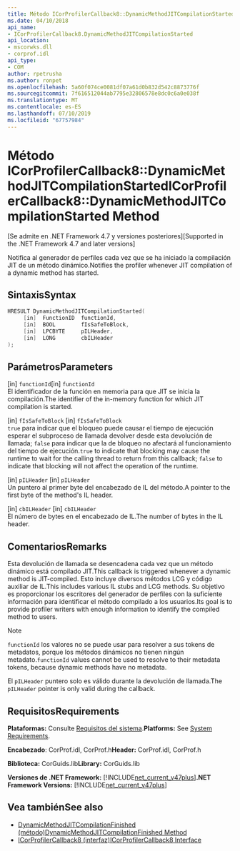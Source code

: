 ```yaml
---
title: Método ICorProfilerCallback8::DynamicMethodJITCompilationStarted
ms.date: 04/10/2018
api_name:
- ICorProfilerCallback8.DynamicMethodJITCompilationStarted
api_location:
- mscorwks.dll
- corprof.idl
api_type:
- COM
author: rpetrusha
ms.author: ronpet
ms.openlocfilehash: 5a60f074ce0081df07a61d0b832d542c8873776f
ms.sourcegitcommit: 7f616512044ab7795e32806578e8dc0c6a0e038f
ms.translationtype: MT
ms.contentlocale: es-ES
ms.lasthandoff: 07/10/2019
ms.locfileid: "67757984"
---
```

# <a name="icorprofilercallback8dynamicmethodjitcompilationstarted-method"></a><span data-ttu-id="d9553-102">Método ICorProfilerCallback8::DynamicMethodJITCompilationStarted</span><span class="sxs-lookup"><span data-stu-id="d9553-102">ICorProfilerCallback8::DynamicMethodJITCompilationStarted Method</span></span>
<span data-ttu-id="d9553-103">[Se admite en .NET Framework 4.7 y versiones posteriores]</span><span class="sxs-lookup"><span data-stu-id="d9553-103">[Supported in the .NET Framework 4.7 and later versions]</span></span>  
  
<span data-ttu-id="d9553-104">Notifica al generador de perfiles cada vez que se ha iniciado la compilación JIT de un método dinámico.</span><span class="sxs-lookup"><span data-stu-id="d9553-104">Notifies the profiler whenever JIT compilation of a dynamic method has started.</span></span>  
  
## <a name="syntax"></a><span data-ttu-id="d9553-105">Sintaxis</span><span class="sxs-lookup"><span data-stu-id="d9553-105">Syntax</span></span>  
  
```cpp  
HRESULT DynamicMethodJITCompilationStarted(  
     [in]  FunctionID  functionId,   
     [in]  BOOL        fIsSafeToBlock,   
     [in]  LPCBYTE     pILHeader,   
     [in]  LONG        cbILHeader   
);  
```  
  
## <a name="parameters"></a><span data-ttu-id="d9553-106">Parámetros</span><span class="sxs-lookup"><span data-stu-id="d9553-106">Parameters</span></span>  
<span data-ttu-id="d9553-107">[in] `functionId`</span><span class="sxs-lookup"><span data-stu-id="d9553-107">[in] `functionId`</span></span>  
<span data-ttu-id="d9553-108">El identificador de la función en memoria para que JIT se inicia la compilación.</span><span class="sxs-lookup"><span data-stu-id="d9553-108">The identifier of the in-memory function for which JIT compilation is started.</span></span>   

<span data-ttu-id="d9553-109">[in] `fIsSafeToBlock` </span><span class="sxs-lookup"><span data-stu-id="d9553-109">[in] `fIsSafeToBlock` </span></span>  
<span data-ttu-id="d9553-110">`true` para indicar que el bloqueo puede causar el tiempo de ejecución esperar el subproceso de llamada devolver desde esta devolución de llamada; `false` para indicar que la de bloqueo no afectará al funcionamiento del tiempo de ejecución.</span><span class="sxs-lookup"><span data-stu-id="d9553-110">`true` to indicate that blocking may cause the runtime to wait for the calling thread to return from this callback; `false` to indicate that blocking will not affect the operation of the runtime.</span></span>  

<span data-ttu-id="d9553-111">[in] `pILHeader`  </span><span class="sxs-lookup"><span data-stu-id="d9553-111">[in] `pILHeader`  </span></span>  
<span data-ttu-id="d9553-112">Un puntero al primer byte del encabezado de IL del método.</span><span class="sxs-lookup"><span data-stu-id="d9553-112">A pointer to the first byte of the method's IL header.</span></span>   

<span data-ttu-id="d9553-113">[in] `cbILHeader`  </span><span class="sxs-lookup"><span data-stu-id="d9553-113">[in] `cbILHeader`  </span></span>  
<span data-ttu-id="d9553-114">El número de bytes en el encabezado de IL.</span><span class="sxs-lookup"><span data-stu-id="d9553-114">The number of bytes in the IL header.</span></span> 

## <a name="remarks"></a><span data-ttu-id="d9553-115">Comentarios</span><span class="sxs-lookup"><span data-stu-id="d9553-115">Remarks</span></span>  

<span data-ttu-id="d9553-116">Esta devolución de llamada se desencadena cada vez que un método dinámico está compilado JIT.</span><span class="sxs-lookup"><span data-stu-id="d9553-116">This callback is triggered whenever a dynamic method is JIT-compiled.</span></span> <span data-ttu-id="d9553-117">Esto incluye diversos métodos LCG y código auxiliar de IL.</span><span class="sxs-lookup"><span data-stu-id="d9553-117">This includes various IL stubs and LCG methods.</span></span> <span data-ttu-id="d9553-118">Su objetivo es proporcionar los escritores del generador de perfiles con la suficiente información para identificar el método compilado a los usuarios.</span><span class="sxs-lookup"><span data-stu-id="d9553-118">Its goal is to provide profiler writers with enough information to identify the compiled method to users.</span></span>

> [!NOTE]
> <span data-ttu-id="d9553-119">`functionId` los valores no se puede usar para resolver a sus tokens de metadatos, porque los métodos dinámicos no tienen ningún metadato.</span><span class="sxs-lookup"><span data-stu-id="d9553-119">`functionId` values cannot be used to resolve to their metadata tokens, because dynamic methods have no metadata.</span></span>

<span data-ttu-id="d9553-120">El `pILHeader` puntero solo es válido durante la devolución de llamada.</span><span class="sxs-lookup"><span data-stu-id="d9553-120">The `pILHeader` pointer is only valid during the callback.</span></span>

## <a name="requirements"></a><span data-ttu-id="d9553-121">Requisitos</span><span class="sxs-lookup"><span data-stu-id="d9553-121">Requirements</span></span>  
 <span data-ttu-id="d9553-122">**Plataformas:** Consulte [Requisitos del sistema](../../../../docs/framework/get-started/system-requirements.md).</span><span class="sxs-lookup"><span data-stu-id="d9553-122">**Platforms:** See [System Requirements](../../../../docs/framework/get-started/system-requirements.md).</span></span>  
  
 <span data-ttu-id="d9553-123">**Encabezado**: CorProf.idl, CorProf.h</span><span class="sxs-lookup"><span data-stu-id="d9553-123">**Header:** CorProf.idl, CorProf.h</span></span>  
  
 <span data-ttu-id="d9553-124">**Biblioteca:** CorGuids.lib</span><span class="sxs-lookup"><span data-stu-id="d9553-124">**Library:** CorGuids.lib</span></span>  
  
 <span data-ttu-id="d9553-125">**Versiones de .NET Framework:** [!INCLUDE[net_current_v47plus](../../../../includes/net-current-v47plus.md)]</span><span class="sxs-lookup"><span data-stu-id="d9553-125">**.NET Framework Versions:** [!INCLUDE[net_current_v47plus](../../../../includes/net-current-v47plus.md)]</span></span>  
  
## <a name="see-also"></a><span data-ttu-id="d9553-126">Vea también</span><span class="sxs-lookup"><span data-stu-id="d9553-126">See also</span></span>

- [<span data-ttu-id="d9553-127">DynamicMethodJITCompilationFinished (método)</span><span class="sxs-lookup"><span data-stu-id="d9553-127">DynamicMethodJITCompilationFinished Method</span></span>](icorprofilercallback8-dynamicmethodjitcompilationfinished-method.md)
- [<span data-ttu-id="d9553-128">ICorProfilerCallback8 (interfaz)</span><span class="sxs-lookup"><span data-stu-id="d9553-128">ICorProfilerCallback8 Interface</span></span>](icorprofilercallback8-interface.md)
